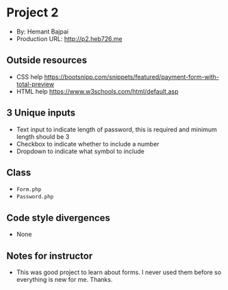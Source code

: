 # Project 2
+ By: Hemant Bajpai
+ Production URL: <http://p2.heb726.me>

## Outside resources
+ CSS help <https://bootsnipp.com/snippets/featured/payment-form-with-total-preview>
+ HTML help <https://www.w3schools.com/html/default.asp>

## 3 Unique inputs
+ Text input to indicate length of password, this is required and minimum length should be 3 
+ Checkbox to indicate whether to include a number 
+ Dropdown to indicate what symbol to include

## Class
+ `Form.php`
+ `Password.php`

## Code style divergences
+ None

## Notes for instructor
+ This was good project to learn about forms. I never used them before so everything is new for me. Thanks.